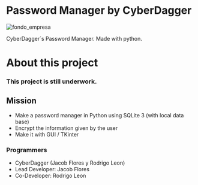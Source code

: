 # Password Manager by CyberDagger

![fondo_empresa](https://user-images.githubusercontent.com/42787753/98998408-b5c65f80-24fb-11eb-929e-a2938d961331.png)

CyberDagger´s Password Manager. Made with python.

# About this project

### This project is still underwork.

## Mission
* Make a password manager in Python using SQLite 3 (with local data base)
* Encrypt the information given by the user
* Make it with GUI / TKinter

### Programmers
* CyberDagger (Jacob Flores y Rodrigo Leon)
* Lead Developer: Jacob Flores
* Co-Developer: Rodrigo Leon


